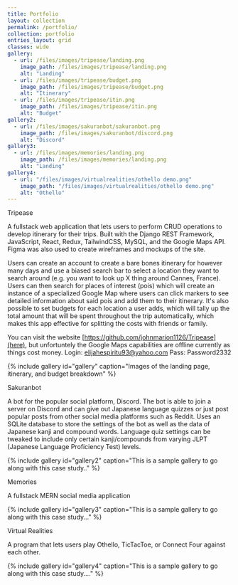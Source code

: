 ```yaml
---
title: Portfolio
layout: collection
permalink: /portfolio/
collection: portfolio
entries_layout: grid
classes: wide
gallery:
  - url: /files/images/tripease/landing.png
    image_path: /files/images/tripease/landing.png
    alt: "Landing"
  - url: /files/images/tripease/budget.png
    image_path: /files/images/tripease/budget.png
    alt: "Itinerary"
  - url: /files/images/tripease/itin.png
    image_path: /files/images/tripease/itin.png
    alt: "Budget"
gallery2:
  - url: /files/images/sakuranbot/sakuranbot.png
    image_path: /files/images/sakuranbot/discord.png
    alt: "Discord"
gallery3:
  - url: /files/images/memories/landing.png
    image_path: /files/images/memories/landing.png
    alt: "Landing"
gallery4:
  - url: "/files/images/virtualrealities/othello demo.png"
    image_path: "/files/images/virtualrealities/othello demo.png"
    alt: "Othello"
---
```


Tripease

A fullstack web application that lets users to perform CRUD operations to develop itinerary for their trips. Built with the Django REST Framework, JavaScript, React, Redux, TailwindCSS, MySQL, and the Google Maps API. Figma was also used to create wireframes and mockups of the site. 

 Users can create an account to create a bare bones itinerary for however many days and use a biased search bar to select a location they want to search around (e.g. you want to look up X thing around Cannes, France). Users can then search for places of interest (pois) which will create an instance of a specialized Google Map where users can click markers to see detailed information about said pois and add them to their itinerary. It's also possible to set budgets for each location a user adds, which will tally up the total amount that will be spent throughout the trip automatically, which makes this app effective for splitting the costs with friends or family.

You can visit the website [https://github.com/johnmarion1126/Tripease](here), but unfortuntely the Google Maps capabilities are offline currently as things cost money.
Login: elijahespiritu93@yahoo.com Pass: Password2332

{% include gallery id="gallery" caption="Images of the landing page, itinerary, and budget breakdown" %}

Sakuranbot

A bot for the popular social platform, Discord. The bot is able to join a server on Discord and can give out Japanese language quizzes or just post popular posts from other social media platforms such as Reddit. Uses an SQLite database to store the settings of the bot as well as the data of Japanese kanji and compound words. Language quiz settings can be tweaked to include only certain kanji/compounds from varying JLPT (Japanese Language Proficiency Test) levels.

{% include gallery id="gallery2" caption="This is a sample gallery to go along with this case study.." %}

Memories

A fullstack MERN social media application

{% include gallery id="gallery3" caption="This is a sample gallery to go along with this case study..." %}

Virtual Realities

A program that lets users play Othello, TicTacToe, or Connect Four against each other.

{% include gallery id="gallery4" caption="This is a sample gallery to go along with this case study...." %}
